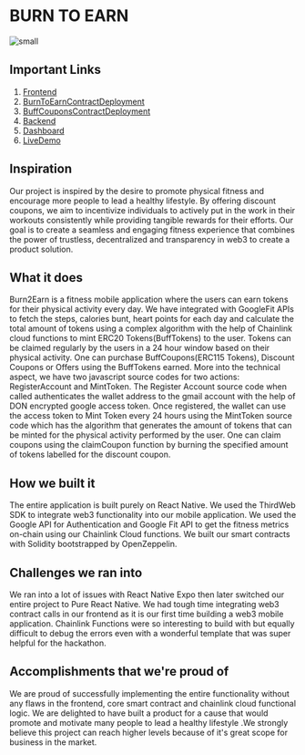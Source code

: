 # BURN TO EARN

![small](https://github.com/RomarioKavin1/burntoearn_nativeFE/assets/79229998/6110a0b2-77f4-47bd-9801-1d408eba8881)


## Important Links

1. [Frontend](https://github.com/RomarioKavin1/burntoearn_nativeFE)
2. [BurnToEarnContractDeployment](https://mumbai.polygonscan.com/address/0x995A39d59484676643c631a785726534ce3CE659)
3. [BuffCouponsContractDeployment](https://mumbai.polygonscan.com/address/0xceB4984e186244885822202b22AC155E3043F925)
4. [Backend](https://github.com/gabrielantonyxaviour/chainlink-spring-contracts)
5. [Dashboard](https://devpost.com/software/burn2earn)
6. [LiveDemo](https://www.youtube.com/)

## Inspiration

Our project is inspired by the desire to promote physical fitness and encourage more people to lead a healthy lifestyle. By offering discount coupons, we aim to incentivize individuals to actively put in the work in their workouts consistently while providing tangible rewards for their efforts. Our goal is to create a seamless and engaging fitness experience that combines the power of trustless, decentralized and transparency in web3 to create a product solution.

## What it does

Burn2Earn is a fitness mobile application where the users can earn tokens for their physical activity every day. We have integrated with GoogleFit APIs to fetch the steps, calories bunt, heart points for each day and calculate the total amount of tokens using a complex algorithm with the help of Chainlink cloud functions to mint ERC20 Tokens(BuffTokens) to the user. Tokens can be claimed regularly by the users in a 24 hour window based on their physical activity. One can purchase BuffCoupons(ERC115 Tokens), Discount Coupons or Offers using the BuffTokens earned. More into the technical aspect, we have two javascript source codes for two actions: RegisterAccount and MintToken. The Register Account source code when called authenticates the wallet address to the gmail account with the help of DON encrypted google access token. Once registered, the wallet can use the access token to Mint Token every 24 hours using the MintToken source code which has the algorithm that generates the amount of tokens that can be minted for the physical activity performed by the user. One can claim coupons using the claimCoupon function by burning the specified amount of tokens labelled for the discount coupon.

## How we built it

The entire application is built purely on React Native. We used the ThirdWeb SDK to integrate web3 functionality into our mobile application. We used the Google API for Authentication and Google Fit API to get the fitness metrics on-chain using our Chainlink Cloud functions. We built our smart contracts with Solidity bootstrapped by OpenZeppelin.

## Challenges we ran into

We ran into a lot of issues with React Native Expo then later switched our entire project to Pure React Native. We had tough time integrating web3 contract calls in our frontend as it is our first time building a web3 mobile application. Chainlink Functions were so interesting to build with but equally difficult to debug the errors even with a wonderful template that was super helpful for the hackathon.

## Accomplishments that we're proud of

We are proud of successfully implementing the entire functionality without any flaws in the frontend, core smart contract and chainlink cloud functional logic. We are delighted to have built a product for a cause that would promote and motivate many people to lead a healthy lifestyle .We strongly believe this project can reach higher levels because of it's great scope for business in the market.
